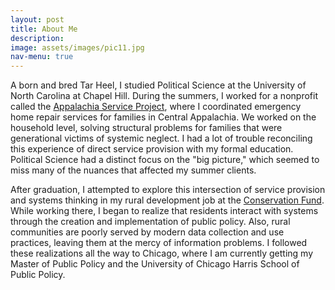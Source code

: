 ```yaml
---
layout: post
title: About Me
description: 
image: assets/images/pic11.jpg
nav-menu: true
---
```


A born and bred Tar Heel, I studied Political Science at the University of North Carolina at Chapel Hill. During the summers, I worked for a nonprofit called the <a href="asphome.org">Appalachia Service Project</a>, where I coordinated emergency home repair services for families in Central Appalachia. We worked on the household level, solving structural problems for families that were generational victims of systemic neglect. I had a lot of trouble reconciling this experience of direct service provision with my formal education. Political Science had a distinct focus on the "big picture," which seemed to miss many of the nuances that affected my summer clients. 

After graduation, I attempted to explore this intersection of service provision and systems thinking in my rural development job at the <a href="https://www.conservationfund.org/our-work/resourceful-communities">Conservation Fund</a>. While working there, I began to realize that residents interact with systems through the creation and implementation of public policy. Also, rural communities are poorly served by modern data collection and use practices, leaving them at the mercy of information problems. I followed these realizations all the way to Chicago, where I am currently getting my Master of Public Policy and the University of Chicago Harris School of Public Policy.  
